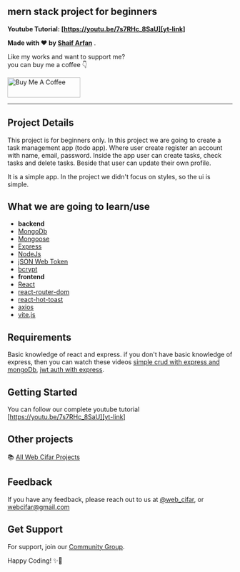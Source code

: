 ## mern stack project for beginners

**Youtube Tutorial: [https://youtu.be/7s7RHc_8SaU][yt-link]**

**Made with ❤️ by [Shaif Arfan][arfan-ig]**
.

Like my works and want to support me? <br>
you can buy me a coffee 👇

<a href="https://www.buymeacoffee.com/shaifarfan08" target="_blank"><img src="https://cdn.buymeacoffee.com/buttons/v2/default-blue.png" alt="Buy Me A Coffee" style="height: 45px !important;width: 162.75px !important;" ></a>

---

## Project Details

This project is for beginners only. In this project we are going to create a task management app (todo app). Where user create register an account with name, email, password. Inside the app user can create tasks, check tasks and delete tasks. Beside that user can update their own profile.

It is a simple app. In the project we didn't focus on styles, so the ui is simple.

## What we are going to learn/use

- **backend**
- [MongoDb](https://www.mongodb.com/)
- [Mongoose](https://mongoosejs.com/)
- [Express](https://expressjs.com/)
- [NodeJs](https://nodejs.org/)
- [jSON Web Token](https://jwt.io/)
- [bcrypt](https://www.npmjs.com/package/bcrypt)
- **frontend**
- [React](https://reactjs.org/)
- [react-router-dom](https://reacttraining.com/react-router/web/guides/quick-start)
- [react-hot-toast](https://react-hot-toast.com)
- [axios](https://www.npmjs.com/package/axios)
- [vite.js](https://vite.net/)

## Requirements

Basic knowledge of react and express.
if you don't have basic knowledge of express, then you can watch these videos [simple crud with express and mongoDb](https://youtu.be/jBoAG8yoRlo), [jwt auth with express](https://youtu.be/rXu9Z2yMZzA).

## Getting Started

You can follow our complete youtube tutorial [https://youtu.be/7s7RHc_8SaU][yt-link]

## Other projects

📚 [All Web Cifar Projects][wc-projects]

## Feedback

If you have any feedback, please reach out to us at [@web_cifar][wc-ig], or webcifar@gmail.com

## Get Support

For support, join our [Community Group][wc-fb-group].

Happy Coding! ✨🚀

[yt-link]: https://youtu.be/7s7RHc_8SaU
[arfan-ig]: http://instagram.com/shaifarfan08
[wc-ig]: http://instagram.com/web_cifar
[wc-projects]: https://github.com/ShaifArfan/wc-project-tutorials
[wc-fb-group]: https://www.facebook.com/groups/webcifar

